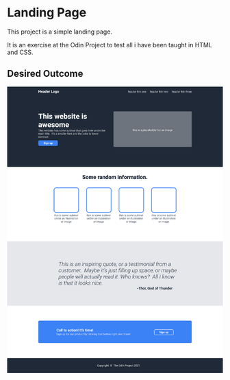 # Landing Page

This project is a simple landing page. 

It is an exercise at the Odin Project to test all i have been taught in HTML and CSS.

## Desired Outcome

![This is an image](Project.png)
